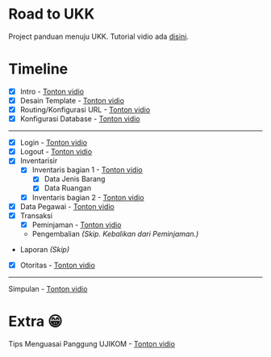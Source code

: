 # Road to UKK
Project panduan menuju UKK. Tutorial vidio ada [disini](https://www.youtube.com/playlist?list=PLSCLBARdXrOxCnpPs5qrvqyu3KFvVSHhz).

# Timeline
- [x] Intro - [Tonton vidio](https://www.youtube.com/watch?v=sko-wUPyfQU)
- [x] Desain Template - [Tonton vidio](https://www.youtube.com/watch?v=hZD1Ex0pjjE)
- [x] Routing/Konfigurasi URL - [Tonton vidio](https://www.youtube.com/watch?v=9U2dNmaFJWQ)
- [x] Konfigurasi Database - [Tonton vidio](https://www.youtube.com/watch?v=Q2g6lmom_Mw)

---

- [x] Login - [Tonton vidio](https://www.youtube.com/watch?v=_XGwvEeM4xU)
- [x] Logout - [Tonton vidio](https://www.youtube.com/watch?v=LThpp5qD_nQ)
- [x] Inventarisir
  - [x] Inventaris bagian 1 - [Tonton vidio](https://www.youtube.com/watch?v=NKnA6Xev8Gs)
    - [x] Data Jenis Barang
    - [x] Data Ruangan
  - [x] Inventaris bagian 2 - [Tonton vidio](https://youtu.be/HdU9rcWtlOA)
- [x] Data Pegawai - [Tonton vidio](https://www.youtube.com/watch?v=FTZ8KXzfWrE)
- [x] Transaksi
  - [x] Peminjaman - [Tonton vidio](https://www.youtube.com/watch?v=9qG2bca1LCs)
  - Pengembalian *(Skip. Kebalikan dari Peminjaman.)*
- Laporan *(Skip)*
- [x] Otoritas - [Tonton vidio](https://www.youtube.com/watch?v=_uGmGP1iKGw)

---

Simpulan - [Tonton vidio](https://www.youtube.com/watch?v=8cTA6Zi_6Xg)


# Extra 😁
Tips Menguasai Panggung UJIKOM - [Tonton vidio](https://www.youtube.com/watch?v=4bK8mE3aM4A)
